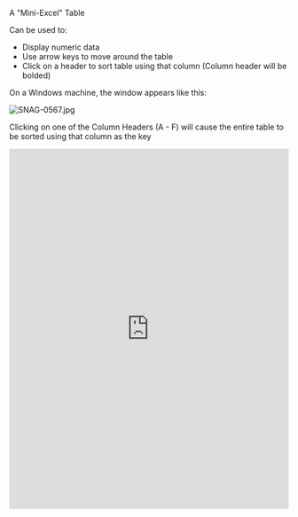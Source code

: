 A "Mini-Excel" Table

Can be used to:
* Display numeric data
* Use arrow keys to move around the table
* Click on a header to sort table using that column (Column header will be bolded)

On a Windows machine, the window appears like this:

![SNAG-0567.jpg](/api/files/5dd24d93892acde57a9da36d/snag-0567.jpeg)

Clicking on one of the Column Headers (A - F) will cause the entire table to be sorted using that column as the key


<iframe src='https://trinket.io/embed/pygame/8c28a62cec?start=result' width='100%' height='650' frameborder='0' marginwidth='0' marginheight='0' allowfullscreen></iframe>
